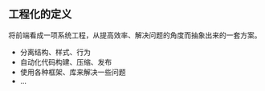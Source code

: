 ## 工程化的定义

将前端看成一项系统工程，从提高效率、解决问题的角度而抽象出来的一套方案。

- 分离结构、样式、行为
- 自动化代码构建、压缩、发布
- 使用各种框架、库来解决一些问题
- ...
